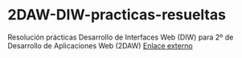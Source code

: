 # 2DAW-DIW-practicas-resueltas
Resolución prácticas Desarrollo de Interfaces Web (DIW) para 2º de Desarrollo de Aplicaciones Web (2DAW)
<a href="UD 1. Repaso de selectores y CSS guiado/Position">Enlace externo</a>
